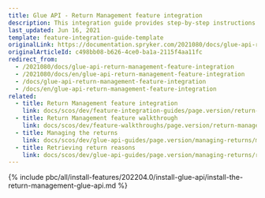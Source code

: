 ```yaml
---
title: Glue API - Return Management feature integration
description: This integration guide provides step-by-step instructions on integrating Glue API - Return Management feature into your project.
last_updated: Jun 16, 2021
template: feature-integration-guide-template
originalLink: https://documentation.spryker.com/2021080/docs/glue-api-return-management-feature-integration
originalArticleId: c498bb08-b626-4ce0-ba1a-2115f4aa11fc
redirect_from:
  - /2021080/docs/glue-api-return-management-feature-integration
  - /2021080/docs/en/glue-api-return-management-feature-integration
  - /docs/glue-api-return-management-feature-integration
  - /docs/en/glue-api-return-management-feature-integration
related:
  - title: Return Management feature integration
    link: docs/scos/dev/feature-integration-guides/page.version/return-management-feature-integration.html
  - title: Return Management feature walkthrough
    link: docs/scos/dev/feature-walkthroughs/page.version/return-management-feature-walkthrough.html
  - title: Managing the returns
    link: docs/scos/dev/glue-api-guides/page.version/managing-returns/managing-the-returns.html
  - title: Retrieving return reasons
    link: docs/scos/dev/glue-api-guides/page.version/managing-returns/retrieving-return-reasons.html
---
```


{% include pbc/all/install-features/202204.0/install-glue-api/install-the-return-management-glue-api.md %} <!-- To edit, see /_includes/pbc/all/install-features/202204.0/install-glue-api/install-the-return-management-glue-api.md -->
